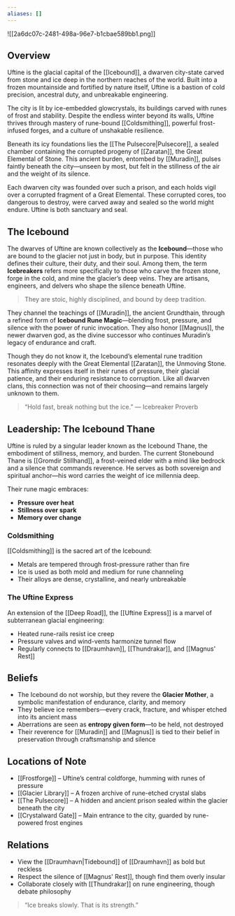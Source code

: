 ```yaml
---
aliases: []
---
```


![[2a6dc07c-2481-498a-96e7-b1cbae589bb1.png]]
## Overview

Uftine is the glacial capital of the [[Icebound]], a dwarven city-state carved from stone and ice deep in the northern reaches of the world. Built into a frozen mountainside and fortified by nature itself, Uftine is a bastion of cold precision, ancestral duty, and unbreakable engineering.

The city is lit by ice-embedded glowcrystals, its buildings carved with runes of frost and stability. Despite the endless winter beyond its walls, Uftine thrives through mastery of rune-bound [[Coldsmithing]], powerful frost-infused forges, and a culture of unshakable resilience.

Beneath its icy foundations lies the [[The Pulsecore|Pulsecore]], a sealed chamber containing the corrupted progeny of [[Zaratan]], the Great Elemental of Stone. This ancient burden, entombed by [[Muradin]], pulses faintly beneath the city—unseen by most, but felt in the stillness of the air and the weight of its silence.

Each dwarven city was founded over such a prison, and each holds vigil over a corrupted fragment of a Great Elemental. These corrupted cores, too dangerous to destroy, were carved away and sealed so the world might endure. Uftine is both sanctuary and seal.

## The Icebound

The dwarves of Uftine are known collectively as the **Icebound**—those who are bound to the glacier not just in body, but in purpose. This identity defines their culture, their duty, and their soul. Among them, the term **Icebreakers** refers more specifically to those who carve the frozen stone, forge in the cold, and mine the glacier’s deep veins. They are artisans, engineers, and delvers who shape the silence beneath Uftine.
  
>They are stoic, highly disciplined, and bound by deep tradition.

They channel the teachings of [[Muradin]], the ancient Grundthain, through a refined form of **Icebound Rune Magic**—blending frost, pressure, and silence with the power of runic invocation. They also honor [[Magnus]], the newer dwarven god, as the divine successor who continues Muradin’s legacy of endurance and craft.


Though they do not know it, the Icebound’s elemental rune tradition resonates deeply with the Great Elemental [[Zaratan]], the Unmoving Stone. This affinity expresses itself in their runes of pressure, their glacial patience, and their enduring resistance to corruption. Like all dwarven clans, this connection was not of their choosing—and remains largely unknown to them.

> “Hold fast, break nothing but the ice.” — Icebreaker Proverb

## Leadership: The Icebound Thane

Uftine is ruled by a singular leader known as the Icebound Thane, the embodiment of stillness, memory, and burden. The current Stonebound Thane is [[Gromdir Stillhand]], a frost-veined elder with a mind like bedrock and a silence that commands reverence. He serves as both sovereign and spiritual anchor—his word carries the weight of ice millennia deep.
  
Their rune magic embraces:
- **Pressure over heat**
- **Stillness over spark**
- **Memory over change**

### Coldsmithing

[[Coldsmithing]] is the sacred art of the Icebound:
- Metals are tempered through frost-pressure rather than fire
- Ice is used as both mold and medium for rune channeling
- Their alloys are dense, crystalline, and nearly unbreakable

### The Uftine Express

An extension of the [[Deep Road]], the [[Uftine Express]] is a marvel of subterranean glacial engineering:
- Heated rune-rails resist ice creep
- Pressure valves and wind-vents harmonize tunnel flow
- Regularly connects to [[Draumhavn]], [[Thundrakar]], and [[Magnus' Rest]]


## Beliefs

- The Icebound do not worship, but they revere the **Glacier Mother**, a symbolic manifestation of endurance, clarity, and memory
- They believe ice remembers—every crack, fracture, and whisper etched into its ancient mass
- Aberrations are seen as **entropy given form**—to be held, not destroyed
- Their reverence for [[Muradin]] and [[Magnus]] is tied to their belief in preservation through craftsmanship and silence

## Locations of Note
- [[Frostforge]] – Uftine’s central coldforge, humming with runes of pressure
- [[Glacier Library]] – A frozen archive of rune-etched crystal slabs
- [[The Pulsecore]] – A hidden and ancient prison sealed within the glacier beneath the city
- [[Crystalward Gate]] – Main entrance to the city, guarded by rune-powered frost engines  

## Relations

- View the [[Draumhavn|Tidebound]] of [[Draumhavn]] as bold but reckless
- Respect the silence of [[Magnus' Rest]], though find them overly insular
- Collaborate closely with [[Thundrakar]] on rune engineering, though debate philosophy  

> “Ice breaks slowly. That is its strength.”